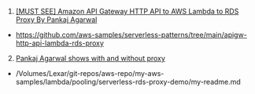 
1. [[MUST SEE] Amazon API Gateway HTTP API to AWS Lambda to RDS Proxy By Pankaj Agarwal](https://serverlessland.com/patterns/apigw-http-api-lambda-rds-proxy)
-  https://github.com/aws-samples/serverless-patterns/tree/main/apigw-http-api-lambda-rds-proxy
2. [Pankaj Agarwal shows with and without proxy](https://github.com/aws-samples/serverless-rds-proxy-demo)
- /Volumes/Lexar/git-repos/aws-repo/my-aws-samples/lambda/pooling/serverless-rds-proxy-demo/my-readme.md